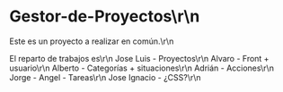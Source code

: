 # Gestor-de-Proyectos\r\n

Este es un proyecto a realizar en común.\r\n

El reparto de trabajos es\r\n
  Jose Luis     - Proyectos\r\n
  Alvaro        - Front + usuario\r\n
  Alberto       - Categorías + situaciones\r\n
  Adrián        - Acciones\r\n
  Jorge - Angel - Tareas\r\n
  Jose Ignacio  - ¿CSS?\r\n
